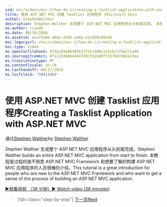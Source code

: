 ```yaml
---
uid: mvc/videos/mvc-2/how-do-i/creating-a-tasklist-application-with-aspnet-mvc
title: 使用 ASP.NET MVC 创建 Tasklist 应用程序 |Microsoft Docs
author: StephenWalther
description: Stephen Walther 生成整个 ASP.NET MVC 应用程序从头到尾完成。 本教程是很棒的介绍不熟悉 ASP.NET MV 的人员...
ms.author: riande
ms.date: 08/20/2008
ms.assetid: e2a72e8d-d8da-4505-aa0a-61c830c0954b
msc.legacyurl: /mvc/videos/mvc-2/how-do-i/creating-a-tasklist-application-with-aspnet-mvc
msc.type: video
ms.openlocfilehash: 97dac03e4b305b3775214801143cbc57b4221a40
ms.sourcegitcommit: 0f1119340e4464720cfd16d0ff15764746ea1fea
ms.translationtype: MT
ms.contentlocale: zh-CN
ms.lasthandoff: 04/17/2019
ms.locfileid: "59411483"
---
```

# <a name="creating-a-tasklist-application-with-aspnet-mvc"></a><span data-ttu-id="bc7f1-104">使用 ASP.NET MVC 创建 Tasklist 应用程序</span><span class="sxs-lookup"><span data-stu-id="bc7f1-104">Creating a Tasklist Application with ASP.NET MVC</span></span>

<span data-ttu-id="bc7f1-105">通过[Stephen Walther](https://github.com/StephenWalther)</span><span class="sxs-lookup"><span data-stu-id="bc7f1-105">by [Stephen Walther](https://github.com/StephenWalther)</span></span>

<span data-ttu-id="bc7f1-106">Stephen Walther 生成整个 ASP.NET MVC 应用程序从头到尾完成。</span><span class="sxs-lookup"><span data-stu-id="bc7f1-106">Stephen Walther builds an entire ASP.NET MVC application from start to finish.</span></span> <span data-ttu-id="bc7f1-107">本教程是过程的谁不熟悉 ASP.NET MVC Framework 和想要了解的构建 ASP.NET MVC 应用程序的人员很棒的介绍。</span><span class="sxs-lookup"><span data-stu-id="bc7f1-107">This tutorial is a great introduction for people who are new to the ASP.NET MVC Framework and who want to get a sense of the process of building an ASP.NET MVC application.</span></span>

[<span data-ttu-id="bc7f1-108">&#9654;观看视频 （38 分钟）</span><span class="sxs-lookup"><span data-stu-id="bc7f1-108">&#9654; Watch video (38 minutes)</span></span>](https://channel9.msdn.com/Blogs/ASP-NET-Site-Videos/creating-a-tasklist-application-with-aspnet-mvc)

> [!div class="step-by-step"]
> [<span data-ttu-id="bc7f1-109">下一页</span><span class="sxs-lookup"><span data-stu-id="bc7f1-109">Next</span></span>](creating-a-movie-database-application-in-15-minutes-with-aspnet-mvc.md)
